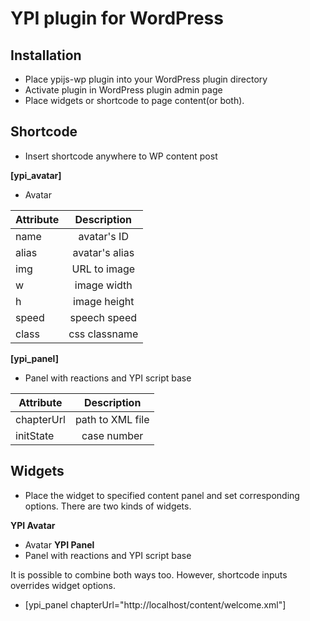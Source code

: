 YPI plugin for WordPress
============

Installation 
-------------------
- Place ypijs-wp plugin into your WordPress plugin directory
- Activate plugin in WordPress plugin admin page
- Place widgets or shortcode to page content(or both). 

Shortcode
-------------------
- Insert shortcode anywhere to WP content post

**[ypi_avatar]**
- Avatar

| Attribute     | Description      |           
| ------------- |:----------------:|
| name          | avatar's ID      |
| alias         | avatar's alias   |
| img           | URL to image     |
| w             | image width      |
| h             | image height     |
| speed         | speech speed     |
| class         | css classname    |

**[ypi_panel]**
- Panel with reactions and YPI script base

| Attribute     | Description      |           
| ------------- |:----------------:|
| chapterUrl    | path to XML file |
| initState     | case number      |

Widgets
-------------------
- Place the widget to specified content panel and set corresponding options. There are two kinds of widgets.

**YPI Avatar**
- Avatar
**YPI Panel**
- Panel with reactions and YPI script base 

It is possible to combine both ways too. However, shortcode inputs overrides widget options. 

- [ypi_panel chapterUrl="http://localhost/content/welcome.xml"]



